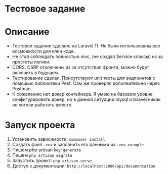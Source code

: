 # Тестовое задание
# Описание
 - Тестовое задание сделано на Laravel 11. Не были использованы все возможности для клин кода.    
 - Не стал соблюдать полностью mvc, (не создал Service классы) из за простоты логики.
 - CORS, CSRF отключены из за отсутствия фронта, можно будет включить в будущем.
 - Тестирование сделал. Присутствуют unit тесты для эндпоинтов с помощью библиотеки Pest. Сам же проверял дополнительно через Postman.
 - К сожалению нет докер контейнера. Я умею на базовом уровне конфигурировать докер, но в данной ситуации mysql и laravel никак не хотели работать вместе.

# Запуск проекта
1. Установить зависимости: `composer install`
2. Создать файл `.env` и заполнить его данными из `.env.example`
3. Пишем php artisan `key:generate`
4. Пишем `php artisan migrate`
5. Запустить проект: `php artisan serve`
6. Доступ к документации: `http://localhost:8000/api/documentation`
